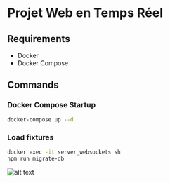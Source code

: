 
# Projet Web en Temps Réel 

## Requirements

- Docker
- Docker Compose

## Commands

### Docker Compose Startup

```bash
docker-compose up --d
```

### Load fixtures

```bash
docker exec -it server_websockets sh
npm run migrate-db
```

![alt text](https://gcdnb.pbrd.co/images/Dq9P25eBkkDm.png?o=1)